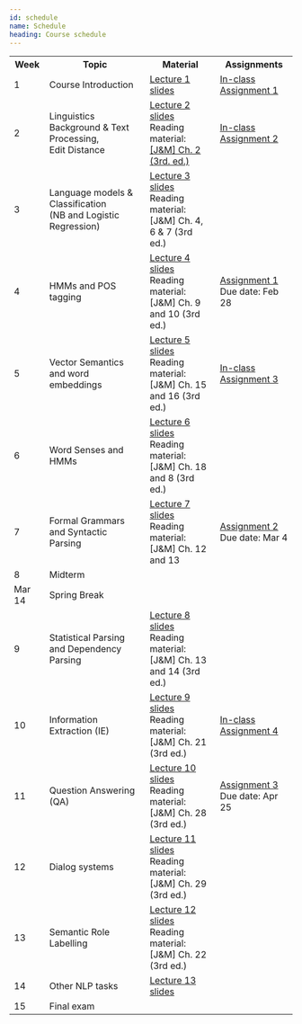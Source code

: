 ```yaml
---
id: schedule
name: Schedule
heading: Course schedule
---
```


<table class="table table-condensed">
	<tbody>
		<tr>
			<th>Week</th>
			<th>Topic</th>
			<th>Material</th>
			<th>Assignments</th>
		</tr>
		<small>
			<tr>
			    <td>1</td>
				<td>Course Introduction</td>
				<td>
				    <a href= "lectures/lecture1.pdf">Lecture 1 slides</a><br>
				</td>
				<td>
				    <a href="hw0.pdf">In-class Assignment 1</a>
				</td>
			</tr>
			<tr>
			    <td>2</td>
				<td>Linguistics Background & Text Processing, <br>Edit Distance</td>
				<td>
				    <a href="#">Lecture 2 slides</a><br>
				    Reading material:<br>
				    <a href= "http://web.stanford.edu/~jurafsky/slp3/2.pdf">[J&M] Ch. 2 (3rd. ed.)</a><br>
				</td>
				<td>
				    <a href="#">In-class Assignment 2</a>
				</td>
			</tr>
			<tr>
			    <td>3</td>
				<td>Language models & Classification <br>(NB and Logistic Regression)</td>
				<td>
				    <a href= "#">Lecture 3 slides</a><br>
				    Reading material:<br>
				    [J&M] Ch. 4, 6 & 7 (3rd ed.)
				</td>
				<td></td>
			</tr>
			<tr>
			    <td>4</td>
				<td>HMMs and POS tagging</td>
				<td>
				    <a href= "#">Lecture 4 slides</a><br>
				    Reading material:<br>
				    [J&M] Ch. 9 and 10 (3rd ed.)
				</td>
				<td>
				    <a href="#">Assignment 1</a><br>
				    Due date: Feb 28
				</td>
			</tr>
			<tr>
			    <td>5</td>
				<td>Vector Semantics and word embeddings</td>
				<td>
				    <a href= "#">Lecture 5 slides</a><br>
				    Reading material:<br>
				    [J&M] Ch. 15 and 16 (3rd ed.)
				</td>
				<td>
				    <a href="#">In-class Assignment 3</a>
				</td>
			</tr>
			<tr>
			    <td>6</td>
				<td>Word Senses and HMMs</td>
				<td>
				    <a href= "#">Lecture 6 slides</a><br>
				    Reading material:<br>
				    [J&M] Ch. 18 and 8 (3rd ed.)
				</td>
				<td></td>
			</tr>
			<tr>
			    <td>7</td>
				<td>Formal Grammars and Syntactic Parsing</td>
				<td>
				    <a href= "#">Lecture 7 slides</a><br>
				    Reading material:<br>
				    [J&M] Ch. 12 and 13
				</td>
				<td>
				    <a href="#">Assignment 2</a><br>
				    Due date: Mar 4
				</td>
			</tr>
			<tr>
			    <td>8</td>
				<td>Midterm</td>
				<td></td>
				<td></td>
			</tr>
			<tr>
			    <td>Mar 14</td>
				<td>Spring Break</td>
				<td></td>
				<td></td>
			</tr>
			<tr>
			    <td>9</td>
				<td>Statistical Parsing and Dependency Parsing</td>
				<td>
				    <a href= "#">Lecture 8 slides</a><br>
				    Reading material:<br>
				    [J&M] Ch. 13 and 14 (3rd ed.)
				</td>
				<td></td>
			</tr>
			<tr>
			    <td>10</td>
				<td>Information Extraction (IE)</td>
				<td>
				    <a href= "#">Lecture 9 slides</a><br>
				    Reading material:<br>
				    [J&M] Ch. 21 (3rd ed.)
				</td>
				<td>
				    <a href="#">In-class Assignment 4</a>
				</td>
			</tr>
			<tr>
			    <td>11</td>
				<td>Question Answering (QA)</td>
				<td>
				    <a href= "#">Lecture 10 slides</a><br>
				    Reading material:<br>
				    [J&M] Ch. 28 (3rd ed.)
				</td>
				<td>
				    <a href="#">Assignment 3</a><br>
				    Due date: Apr 25
				</td>
			</tr>
			<tr>
			    <td>12</td>
				<td>Dialog systems</td>
				<td>
				    <a href= "#">Lecture 11 slides</a><br>
				    Reading material:<br>
				    [J&M] Ch. 29 (3rd ed.)
				</td>
				<td></td>
			</tr>
			<tr>
			    <td>13</td>
				<td>Semantic Role Labelling</td>
				<td>
				    <a href= "#">Lecture 12 slides</a><br>
				    Reading material:<br>
				    [J&M] Ch. 22 (3rd ed.)
				</td>
				<td></td>
			</tr>
			<tr>
			    <td>14</td>
				<td>Other NLP tasks</td>
				<td>
				    <a href= "#">Lecture 13 slides</a><br>
				</td>
				<td></td>
			</tr>
			<tr>
			    <td>15</td>
				<td>Final exam</td>
				<td></td>
				<td></td>
			</tr>
		</small>
	</tbody>
</table>

